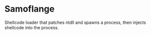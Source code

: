 # Samoflange
Shellcode loader that patches ntdll and spawns a process, then injects shellcode into the process.
